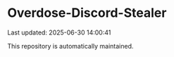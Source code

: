 # Overdose-Discord-Stealer

Last updated: 2025-06-30 14:00:41

This repository is automatically maintained.
